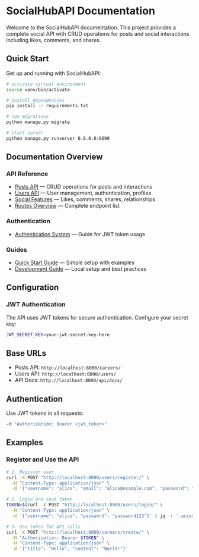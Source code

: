 # SocialHubAPI Documentation

Welcome to the SocialHubAPI documentation. This project provides a complete social API with CRUD operations for posts and social interactions including likes, comments, and shares.

## Quick Start

Get up and running with SocialHubAPI:

```bash
# activate virtual environment
source venv/bin/activate
````

```bash
# install dependencies
pip install -r requirements.txt
```

```bash
# run migrations
python manage.py migrate
```

```bash
# start server
python manage.py runserver 0.0.0.0:8000
```

## Documentation Overview

### API Reference

* [Posts API](api/posts.md) — CRUD operations for posts and interactions
* [Users API](api/users.md) — User management, authentication, profiles
* [Social Features](api/social.md) — Likes, comments, shares, relationships
* [Routes Overview](api/routes.md) — Complete endpoint list

### Authentication

* [Authentication System](auth/index.md) — Guide for JWT token usage

### Guides

* [Quick Start Guide](quickstart.md) — Simple setup with examples
* [Development Guide](development.md) — Local setup and best practices

## Configuration

### JWT Authentication

The API uses JWT tokens for secure authentication. Configure your secret key:

```bash
JWT_SECRET_KEY=your-jwt-secret-key-here
```

## Base URLs

* Posts API: `http://localhost:8000/careers/`
* Users API: `http://localhost:8000/users/`
* API Docs: `http://localhost:8000/api/docs/`

## Authentication

Use JWT tokens in all requests:

```bash
-H "Authorization: Bearer <jwt_token>"
```

## Examples

### Register and Use the API

```bash
# 1. Register user
curl -X POST "http://localhost:8000/users/register/" \
  -H "Content-Type: application/json" \
  -d '{"username": "alice", "email": "alice@example.com", "password": "password123", "password_confirm": "password123"}'
```

```bash
# 2. Login and save token
TOKEN=$(curl -X POST "http://localhost:8000/users/login/" \
  -H "Content-Type: application/json" \
  -d '{"username": "alice", "password": "password123"}' | jq -r '.access')
```

```bash
# 3. Use token for API calls
curl -X POST "http://localhost:8000/careers/create/" \
  -H "Authorization: Bearer $TOKEN" \
  -H "Content-Type: application/json" \
  -d '{"title": "Hello", "content": "World!"}'
```

